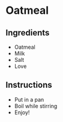 # Oatmeal

## Ingredients

- Oatmeal
- Milk
- Salt
- Love


## Instructions

- Put in a pan
- Boil while stirring
- Enjoy!
